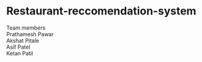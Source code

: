 # Restaurant-reccomendation-system
Team members    
Prathamesh Pawar    
Akshat Pitale    
Asif Patel    
Ketan Patil
